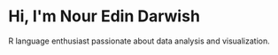 # Hi, I'm Nour Edin Darwish

R language enthusiast passionate about data analysis and visualization.

